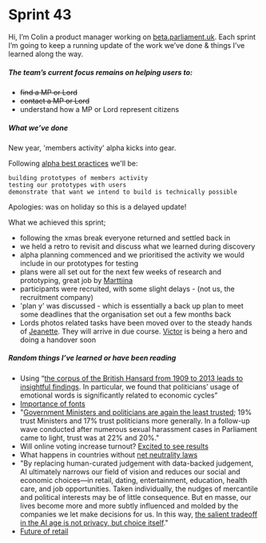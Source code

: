 # Sprint 43
Hi, I’m Colin a product manager working on [beta.parliament.uk](https://beta.parliament.uk/). Each sprint I’m going to keep a running update of the work we’ve done & things I’ve learned along the way.

##### The team’s current focus remains on helping users to:
* ~~find a MP or Lord~~
* ~~contact a MP or Lord~~
* understand how a MP or Lord represent citizens

##### What we’ve done
New year, 'members activity' alpha kicks into gear.

Following [alpha best practices](https://www.gov.uk/service-manual/agile-delivery/how-the-alpha-phase-works) we'll be:

    building prototypes of members activity
    testing our prototypes with users
    demonstrate that want we intend to build is technically possible



Apologies: was on holiday so this is a delayed update!

What we achieved this sprint;

* following the xmas break everyone returned and settled back in
* we held a retro to revisit and discuss what we learned during discovery
* alpha planning commenced and we prioritised the activity we would include in our prototypes for testing
* plans were all set out for the next few weeks of research and prototyping, great job by [Marttiina](https://twitter.com/MarttiinaK?ref_src=twsrc%5Egoogle%7Ctwcamp%5Eserp%7Ctwgr%5Eauthor)
* participants were recruited, with some slight delays - (not us, the recruitment company)
* 'plan y' was discussed - which is essentially a back up plan to meet some deadlines that the organisation set out a few months back 
* Lords photos related tasks have been moved over to the steady hands of [Jeanette](https://twitter.com/clementgraphics?ref_src=twsrc%5Egoogle%7Ctwcamp%5Eserp%7Ctwgr%5Eauthor). They will arrive in due course. [Victor](https://twitter.com/_victorhwang?lang=en) is being a hero and doing a handover soon

##### Random things I’ve learned or have been reading
* Using “[the corpus of the British Hansard from 1909 to 2013 leads to insightful findings](http://journals.plos.org/plosone/article?id=10.1371/journal.pone.0168843#sec007). In particular, we found that politicians’ usage of emotional words is significantly related to economic cycles”
* [Importance of fonts](https://hackernoon.com/web-fonts-when-you-need-them-when-you-dont-a3b4b39fe0ae) 
* "[Government Ministers and politicians are again the least trusted](https://www.ipsos.com/ipsos-mori/en-uk/politicians-remain-least-trusted-profession-britain); 19% trust Ministers and 17% trust politicians more generally. In a follow-up wave conducted after numerous sexual harassment cases in Parliament came to light, trust was at 22% and 20%."
* Will online voting increase turnout? [Excited to see results](https://webrootsdemocracy.org/2017/12/19/scottish-government-commits-trials-online-voting/)
* What happens in countries without [net neutrality laws](http://www.slate.com/articles/technology/future_tense/2017/12/what_the_internet_is_like_in_countries_without_net_neutrality.html)
* "By replacing human-curated judgement with data-backed judgement, AI ultimately narrows our field of vision and reduces our social and economic choices—in retail, dating, entertainment, education, health care, and job opportunities. Taken individually, the nudges of mercantile and political interests may be of little consequence. But en masse, our lives become more and more subtly influenced and molded by the companies we let make decisions for us. In this way, [the salient tradeoff in the AI age is not privacy, but choice itself](https://qz.com/1153647/ai-isnt-just-taking-away-our-privacy-its-destroying-our-free-will-too/?mc_cid=90464fc377&mc_eid=bc94c34402)."
* [Future of retail](https://www.prospectmagazine.co.uk/science-and-technology/the-future-of-shopping-pricing-gets-personal)
